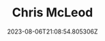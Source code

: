---
title: "Chris McLeod"
category: "IndieWeb & Personal Blogs"
site_url: https://chrismcleod.dev/
feed_url: https://chrismcleod.dev/feed.xml
date: 2023-08-06T21:08:54.805306Z
domain: chrismcleod.dev

---